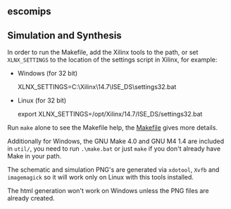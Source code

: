 escomips
--------


Simulation and Synthesis
------------------------

In  order to  run the  Makefile, add  the  Xilinx tools  to the  path, or  set
`XLNX_SETTINGS` to the location of the settings script in Xilinx, for example:

- Windows (for 32 bit)

	XLNX_SETTINGS=C:\Xilinx\14.7\ISE_DS\settings32.bat

- Linux (for 32 bit)

	export XLNX_SETTINGS=/opt/Xilinx/14.7/ISE_DS/settings32.bat

Run `make` alone to see the Makefile help, the [Makefile](Makefile) gives more
details.

Additionally for  Windows, the  GNU Make 4.0  and GNU M4  1.4 are  included in
`util/`, you need to run `.\make.bat` or just `make` if you don't already have
Make in your path.

The schematic  and simulation  PNG's are generated  via `xdotool`,  `Xvfb` and
`imagemagick` so it will work only on Linux with this tools installed.

The html  generation won't work  on Windows unless  the PNG files  are already
created.
